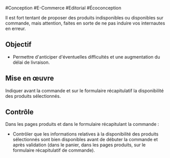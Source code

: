 
#Conception #E-Commerce #Editorial #Écoconception

Il est fort tentant de proposer des produits indisponibles ou disponibles sur commande, mais attention, faites en sorte de ne pas induire vos internautes en erreur.

Objectif
--------

*   Permettre d'anticiper d'éventuelles difficultés et une augmentation du délai de livraison.

Mise en œuvre
-------------

Indiquer avant la commande et sur le formulaire récapitulatif la disponibilité des produits sélectionnés.

Contrôle
--------

Dans les pages produits et dans le formulaire récapitulant la commande :

*   Contrôler que les informations relatives à la disponibilité des produits sélectionnés sont bien disponibles avant de débuter la commande et après validation (dans le panier, dans les pages produits, sur le formulaire récapitulatif de commande).

